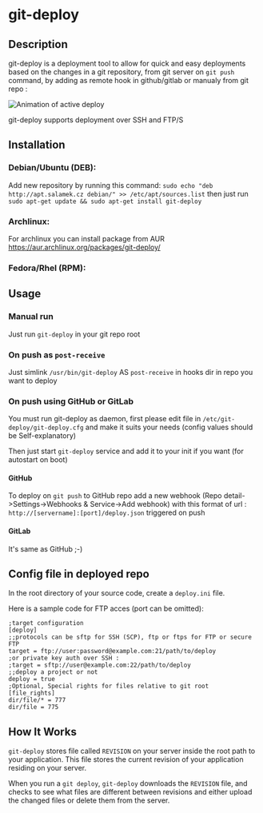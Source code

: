 # git-deploy

## Description

git-deploy is a deployment tool to allow for quick and easy deployments based on
the changes in a git repository, from git server on `git push` command, by adding as remote hook in github/gitlab or manualy from git repo :

![Animation of active deploy](https://gist.github.com/Salamek/6412607/raw/a8942ce9a0b6d638a70caf9618e97cd8b31f87b1/anim.gif)

git-deploy supports deployment over SSH and FTP/S

## Installation

### Debian/Ubuntu (DEB):

Add new repository by running this command: `sudo echo "deb http://apt.salamek.cz debian/" >> /etc/apt/sources.list` then just run `sudo apt-get update && sudo apt-get install git-deploy`

### Archlinux:

For archlinux you can install package from AUR https://aur.archlinux.org/packages/git-deploy/

### Fedora/Rhel (RPM):

## Usage

### Manual run

Just run `git-deploy` in your git repo root

### On push as `post-receive`

Just simlink `/usr/bin/git-deploy` AS `post-receive` in hooks dir in repo you want to deploy

### On push using GitHub or GitLab

You must run git-deploy as daemon, first please edit file in `/etc/git-deploy/git-deploy.cfg` and make it suits your needs (config values should be Self-explanatory)

Then just start `git-deploy` service and add it to your init if you want (for autostart on boot)

#### GitHub

To deploy on `git push` to GitHub repo add a new webhook (Repo detail->Settings->Webhooks & Service->Add webhook) with this format of url : `http://[servername]:[port]/deploy.json` triggered on push

#### GitLab

It's same as GitHub ;-)


## Config file in deployed repo

In the root directory of your source code, create a <code>deploy.ini</code> file.

Here is a sample code for FTP acces (port can be omitted):

    ;target configuration
    [deploy]    
    ;;protocols can be sftp for SSH (SCP), ftp or ftps for FTP or secure FTP
    target = ftp://user:password@example.com:21/path/to/deploy
    ;or private key auth over SSH :
    ;target = sftp://user@example.com:22/path/to/deploy
    ;;deploy a project or not
    deploy = true
    ;Optional, Special rights for files relative to git root
    [file_rights]
    dir/file/* = 777
    dir/file = 775

## How It Works

`git-deploy` stores file called `REVISION` on your server inside the root path to your application.
This file stores the current revision of your application residing on your server.

When you run a `git deploy`, `git-deploy` downloads the `REVISION` file, and checks to see what
files are different between revisions and either upload the changed files or delete them from the server.
